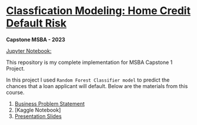 # [Classfication Modeling: Home Credit Default Risk](https://bvasherchan.github.io/capstone_repo/)
**Capstone MSBA - 2023**

[Jupyter Notebook:](https://bvasherchan.github.io/capstone_repo/)

This repository is my complete implementation for MSBA Capstone 1 Project.

In this project I used ```Random Forest Classifier model``` to predict the chances that a loan applicant will default.
Below are the materials from this course.

1. [Business Problem Statement](https://github.com/bvasherchan/bvasherchan/blob/main/Business%20Problem%20Statement.docx)
2. [Kaggle Notebook]
3. [Presentation Slides](https://github.com/bvasherchan/bvasherchan/blob/main/IS%206812%20-%20Capstone%20Presentation%20PZ%20-%204.8.23.pptx)


